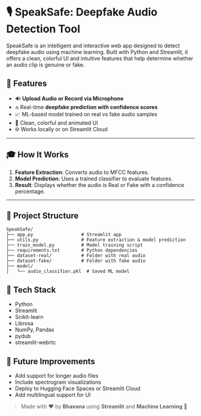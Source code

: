 # 🎙️ SpeakSafe: Deepfake Audio Detection Tool

SpeakSafe is an intelligent and interactive web app designed to detect deepfake audio using machine learning. Built with Python and Streamlit, it offers a clean, colorful UI and intuitive features that help determine whether an audio clip is genuine or fake.

## 🚀 Features

* 🔊 **Upload Audio or Record via Microphone**
* 🔝 Real-time **deepfake prediction with confidence scores**
* 📈 ML-based model trained on real vs fake audio samples
* 🌟 Clean, colorful and animated UI
* 🌐 Works locally or on Streamlit Cloud

---

## 🎓 How It Works

1. **Feature Extraction**: Converts audio to MFCC features.
2. **Model Prediction**: Uses a trained classifier to evaluate features.
3. **Result**: Displays whether the audio is Real or Fake with a confidence percentage.

---


## 🔧 Project Structure

```
SpeakSafe/
├── app.py                  # Streamlit app
├── utils.py                # Feature extraction & model prediction
├── train_model.py          # Model training script
├── requirements.txt        # Python dependencies
├── dataset-real/           # Folder with real audio
├── dataset-fake/           # Folder with fake audio
├── model/
│   └── audio_classifier.pkl  # Saved ML model
```

## 🤖 Tech Stack

* Python
* Streamlit
* Scikit-learn
* Librosa
* NumPy, Pandas
* pydub
* streamlit-webrtc


## 📅 Future Improvements

* Add support for longer audio files
* Include spectrogram visualizations
* Deploy to Hugging Face Spaces or Streamlit Cloud
* Add multilingual support for UI



> Made with ❤️ by **Bhavana** using **Streamlit** and **Machine Learning** 🚀

